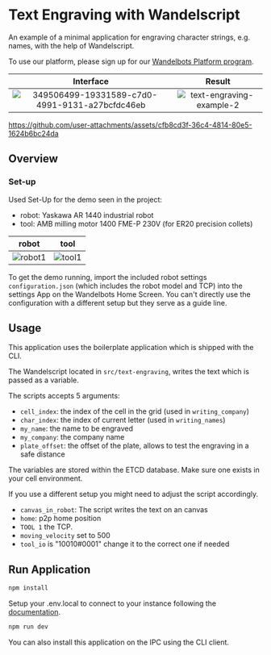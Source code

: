 # Text Engraving with Wandelscript

An example of a minimal application for engraving character strings, e.g. names, with the help of Wandelscript. 

To use our platform, please sign up for our [Wandelbots Platform program](https://portal.wandelbots.io/).

Interface             |  Result
:-------------------------:|:-------------------------:
![349506499-19331589-c7d0-4991-9131-a27bcfdc46eb](https://github.com/user-attachments/assets/f6fe590a-fb58-486a-82b6-7793d045e643)  |  ![text-engraving-example-2](https://github.com/user-attachments/assets/962cc36e-d768-4e79-af5b-f98bb2ee277d)



https://github.com/user-attachments/assets/cfb8cd3f-36c4-4814-80e5-1624b6bc24da

## Overview

### Set-up
Used Set-Up for the demo seen in the project:  
 
- robot: Yaskawa AR 1440 industrial robot  
- tool:  AMB milling motor 1400 FME-P 230V (for ER20 precision collets)  

robot        |  tool
:-------------------------:|:-------------------------:
![robot1](https://github.com/user-attachments/assets/ae2dfcbf-89d4-437f-85be-cbe68150bbdb) | ![tool1](https://github.com/user-attachments/assets/36520de7-d3c3-4cb0-b199-16ae5e8f7248)


To get the demo running, import the included robot settings `configuration.json` (which includes the robot model and TCP) into the settings App on the Wandelbots Home Screen. You can't directly use the configuration with a different setup but they serve as a guide line.

## Usage

This application uses the boilerplate application which is shipped with the CLI.

The Wandelscript located in `src/text-engraving`, writes the text which is passed as a variable. 

The scripts accepts 5 arguments:
- `cell_index`: the index of the cell in the grid (used in `writing_company`)
- `char_index`: the index of current letter (used in `writing_names`)
- `my_name`: the name to be engraved
- `my_company`: the company name
- `plate_offset`: the offset of the plate, allows to test the engraving in a safe distance

The variables are stored within the ETCD database. Make sure one exists in your cell environment.

If you use a different setup you might need to adjust the script accordingly.
- `canvas_in_robot`: The script writes the text on an canvas
- `home`: p2p home position
- `TOOL 1` the TCP.
- `moving_velocity` set to 500
- `tool_io` is "10010#0001" change it to the correct one if needed

## Run Application

```bash
npm install
```

Setup your .env.local to connect to your instance following the [documentation](https://docs.wandelbots.io/docs/development/nextjs/quickstart/).

```bash
npm run dev
```

You can also install this application on the IPC using the CLI client.
